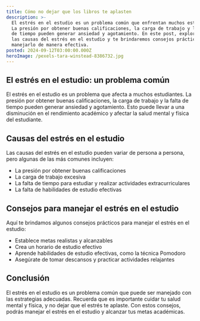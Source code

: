 ```yaml
---
title: Cómo no dejar que los libros te aplasten
description: >-
  El estrés en el estudio es un problema común que enfrentan muchos estudiantes.
  La presión por obtener buenas calificaciones, la carga de trabajo y la falta
  de tiempo pueden generar ansiedad y agotamiento. En este post, exploraremos
  las causas del estrés en el estudio y te brindaremos consejos prácticos para
  manejarlo de manera efectiva.
posted: 2024-09-12T03:00:00.000Z
heroImage: /pexels-tara-winstead-8386732.jpg
---
```


## El estrés en el estudio: un problema común

El estrés en el estudio es un problema que afecta a muchos estudiantes. La presión por obtener buenas calificaciones, la carga de trabajo y la falta de tiempo pueden generar ansiedad y agotamiento. Esto puede llevar a una disminución en el rendimiento académico y afectar la salud mental y física del estudiante.

## Causas del estrés en el estudio

Las causas del estrés en el estudio pueden variar de persona a persona, pero algunas de las más comunes incluyen:

* La presión por obtener buenas calificaciones
* La carga de trabajo excesiva
* La falta de tiempo para estudiar y realizar actividades extracurriculares
* La falta de habilidades de estudio efectivas

## Consejos para manejar el estrés en el estudio

Aquí te brindamos algunos consejos prácticos para manejar el estrés en el estudio:

* Establece metas realistas y alcanzables
* Crea un horario de estudio efectivo
* Aprende habilidades de estudio efectivas, como la técnica Pomodoro
* Asegúrate de tomar descansos y practicar actividades relajantes

## Conclusión

El estrés en el estudio es un problema común que puede ser manejado con las estrategias adecuadas. Recuerda que es importante cuidar tu salud mental y física, y no dejar que el estrés te aplaste. Con estos consejos, podrás manejar el estrés en el estudio y alcanzar tus metas académicas.
